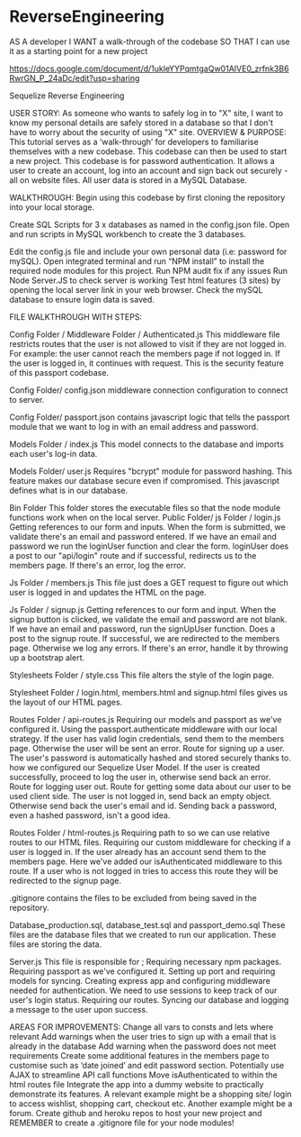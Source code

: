 # ReverseEngineering
AS A developer  I WANT a walk-through of the codebase  SO THAT I can use it as a starting point for a new project

https://docs.google.com/document/d/1ukleYYPqmtgaQw01AIVE0_zrfnk3B6RwrGN_P_24aDc/edit?usp=sharing

Sequelize Reverse Engineering

USER STORY:
As someone who wants to safely log in to "X" site, I want to know my personal details are safely stored in a database so that I don't have to worry about the security of using "X" site.
OVERVIEW & PURPOSE:
This tutorial serves as a ‘walk-through’ for developers to familiarise themselves with a new codebase. This codebase can then be used to start a new project.
This codebase is for password authentication. It allows a user to create an account, log into an account and sign back out securely - all on website files. All user data is stored in a MySQL Database. 

WALKTHROUGH:
Begin using this codebase by first cloning the repository into your local storage.

Create SQL Scripts for 3 x databases as named in the  config.json file.
Open and run scripts in MySQL workbench to create the 3 databases.

Edit the config.js file and include your own personal data (i.e: password for mySQL).
Open integrated terminal and run “NPM install” to install the required node modules for this project.
Run NPM audit fix if any issues 
Run Node Server.JS to check server is working
Test html features (3 sites) by opening the local server link in your web browser.
Check the mySQL database to ensure login data is saved.

FILE WALKTHROUGH WITH STEPS:

Config Folder / Middleware Folder / Authenticated.js This middleware file restricts routes that the user is not allowed to visit if they are not logged in. For example: the user cannot reach the members page if not logged in. If the user is logged in, it continues with request. This is the security feature of this passport codebase.

Config Folder/  config.json middleware connection configuration to connect to server.

Config Folder/  passport.json  contains javascript logic that tells the passport module that  we want to log in with an email address and password.


Models Folder / index.js This model connects to the database and imports each user's log-in data.

Models Folder/ user.js Requires "bcrypt" module  for password hashing. This feature makes our database secure even if compromised. This javascript defines what is in our database.




Bin Folder This folder stores the executable files so that the node module functions work when on the local server.
Public Folder/ js Folder / login.js Getting references to our form and inputs. When the form is submitted, we validate there's an email and password entered. If we have an email and password we run the loginUser function and clear the form. loginUser does a post to our "api/login" route and if successful, redirects us to the members page. If there's an error, log the error.


Js Folder / members.js This file just does a GET request to figure out which user is logged in  and updates the HTML on the page. 

Js Folder / signup.js Getting references to our form and input. When the signup button is clicked, we validate the email and password are not blank. If we have an email and password, run the signUpUser function. Does a post to the signup route. If successful, we are redirected to the members page. Otherwise we log any errors. If there's an error, handle it by throwing up a bootstrap alert.

Stylesheets Folder / style.css This file alters the style of the login page.

Stylesheet Folder / login.html, members.html and signup.html files gives us the layout of our HTML pages.




Routes Folder / api-routes.js  Requiring our models and passport as we've configured it. Using the passport.authenticate middleware with our local strategy. If the user has valid login credentials, send them to the members page.  Otherwise the user will be sent an error. Route for signing up a user. The user's password is automatically hashed and stored securely thanks to. how we configured our Sequelize User Model. If the user is created successfully, proceed to log the user in, otherwise send back an error. Route for logging user out. Route for getting some data about our user to be used client side. The user is not logged in, send back an empty object. Otherwise send back the user's email and id. Sending back a password, even a hashed password, isn't a good idea.






Routes Folder / html-routes.js  Requiring path to so we can use relative routes to our HTML files. Requiring our custom middleware for checking if a user is logged in. If the user already has an account send them to the members page. Here we've added our isAuthenticated middleware to this route. If a user who is not logged in tries to access this route they will be redirected to the signup page. 


.gitignore contains the files to be excluded from being saved in the repository.

Database_production.sql, database_test.sql and passport_demo.sql These files are the database files that we created to run our application. These files are storing the data.


Server.js This file is responsible for ; Requiring necessary npm packages.  Requiring passport as we've configured it. Setting up port and requiring models for syncing. Creating express app and configuring middleware needed for authentication. We need to use sessions to keep track of our user's login status. Requiring our routes. Syncing our database and logging a message to the user upon success. 


AREAS FOR IMPROVEMENTS:
Change all vars to consts and lets where relevant
Add warnings when the user tries to sign up with a email that is already in the database
Add warning when the password does not meet requirements
Create some additional features in the members page to customise such as ‘date joined’ and edit password section.
Potentially use AJAX to streamline API call functions
Move isAuthenticated to within the html routes file 
Integrate the app into a dummy website to practically demonstrate its features. A relevant example might be a shopping site/ login to access wishlist, shopping cart, checkout etc. Another example might be a forum. 
Create github and heroku repos to host your new project and REMEMBER to create a .gitignore file for your node modules!

